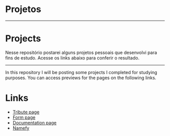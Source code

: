 # Projetos 
-----------
# Projects 

Nesse repositório postarei alguns projetos pessoais que desenvolvi para fins de estudo.
Acesse os links abaixo para conferir o resultado.

---------------------------------------------------------------------------------------

In this repository I will be posting some projects I completed for studying purposes.
You can access previews for the pages on the following links. 

# Links

* [Tribute page](https://eloisasmorais.github.io/Tribute%20page/)
* [Form page](https://eloisasmorais.github.io/Form%20survey/) 
* [Documentation page](https://eloisasmorais.github.io/Documentation%20Page/)
* [Namefy](https://eloisasmorais.github.io/Namefy/)
